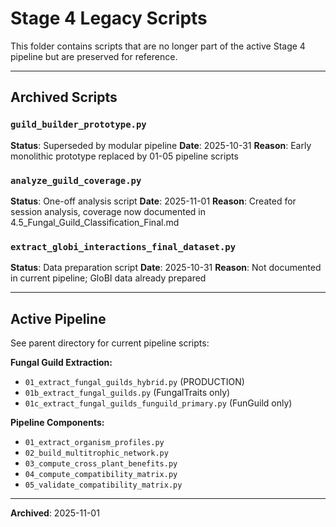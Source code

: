 # Stage 4 Legacy Scripts

This folder contains scripts that are no longer part of the active Stage 4 pipeline but are preserved for reference.

---

## Archived Scripts

### `guild_builder_prototype.py`
**Status**: Superseded by modular pipeline
**Date**: 2025-10-31
**Reason**: Early monolithic prototype replaced by 01-05 pipeline scripts

### `analyze_guild_coverage.py`
**Status**: One-off analysis script
**Date**: 2025-11-01
**Reason**: Created for session analysis, coverage now documented in 4.5_Fungal_Guild_Classification_Final.md

### `extract_globi_interactions_final_dataset.py`
**Status**: Data preparation script
**Date**: 2025-10-31
**Reason**: Not documented in current pipeline; GloBI data already prepared

---

## Active Pipeline

See parent directory for current pipeline scripts:

**Fungal Guild Extraction:**
- `01_extract_fungal_guilds_hybrid.py` (PRODUCTION)
- `01b_extract_fungal_guilds.py` (FungalTraits only)
- `01c_extract_fungal_guilds_funguild_primary.py` (FunGuild only)

**Pipeline Components:**
- `01_extract_organism_profiles.py`
- `02_build_multitrophic_network.py`
- `03_compute_cross_plant_benefits.py`
- `04_compute_compatibility_matrix.py`
- `05_validate_compatibility_matrix.py`

---

**Archived**: 2025-11-01
